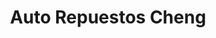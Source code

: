 ---
title: "Auto Repuestos Cheng"
url: /desamparados/auto-repuestos-cheng/
shop: piezas de automóviles
---